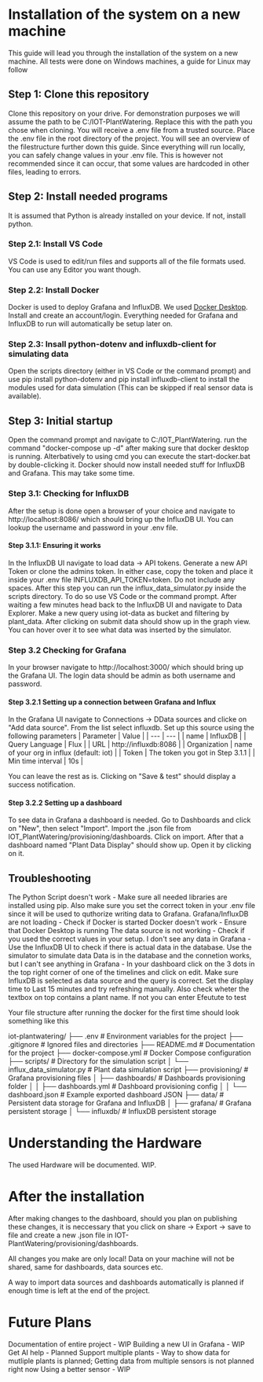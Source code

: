 # Installation of the system on a new machine

This guide will lead you through the installation of the system on a new machine. All tests were done on Windows machines, a guide for Linux may follow

## Step 1: Clone this repository

Clone this repository on your drive. For demonstration purposes we will assume the path to be C:/IOT-PlantWatering. Replace this with the path you chose 
when cloning. You will receive a .env file from a trusted source. Place the .env file in the root directory of the project. You will see an overview of the filestructure further down this guide. Since everything will run locally, you can safely change values in your .env file. This is however not recommended since it can occur, that some values are hardcoded in other files, leading to errors.

## Step 2: Install needed programs
It is assumed that Python is already installed on your device. If not, install python.

### Step 2.1: Install VS Code
VS Code is used to edit/run files and supports all of the file formats used. You can use any Editor you want though.

### Step 2.2: Install Docker
Docker is used to deploy Grafana and InfluxDB. We used [Docker Desktop](https://www.docker.com/products/docker-desktop/). Install and create an account/login. Everything
needed for Grafana and InfluxDB to run will automatically be setup later on.

### Step 2.3: Insall python-dotenv and influxdb-client for simulating data
Open the scripts directory (either in VS Code or the command prompt) and use pip install python-dotenv and pip install influxdb-client to install the modules used for data
simulation (This can be skipped if real sensor data is available).

## Step 3: Initial startup
Open the command prompt and navigate to C:/IOT_PlantWatering. run the command "docker-compose up -d" after making sure that docker desktop is running. Alterbatively to using cmd you can execute the start-docker.bat by double-clicking it. Docker should now install needed stuff for InfluxDB and Grafana. This may take some time.

### Step 3.1: Checking for InfluxDB
After the setup is done open a browser of your choice and navigate to http://localhost:8086/ which should bring up the InfluxDB UI. You can lookup the username and password in your .env file. 

#### Step 3.1.1: Ensuring it works
In the InfluxDB UI navigate to load data -> API tokens. Generate a new API Token or clone the admins token. In either case, copy the token and place it inside your .env file INFLUXDB_API_TOKEN=token. Do not include any spaces. After this step you can run the influx_data_simulator.py inside the scripts directory. To do so use VS Code or
the command prompt. After waiting a few minutes head back to the InfluxDB UI and navigate to Data Explorer. Make a new query using iot-data as bucket and filtering by plant_data. After clicking on submit data should show up in the graph view. You can hover over it to see what data was inserted by the simulator.

### Step 3.2 Checking for Grafana
In your browser navigate to http://localhost:3000/ which should bring up the Grafana UI. The login data should be admin as both username and password.

#### Step 3.2.1 Setting up a connection between Grafana and Influx
In the Grafana UI navigate to Connections -> DData sources and clicke on "Add data source". From the list select influxdb.
Set up this source using the following parameters
| Parameter | Value |
| --- | --- |
| name | InfluxDB |
| Query Language | Flux |
| URL | http://influxdb:8086 |
| Organization | name of your org in influx (default: iot) |
| Token | The token you got in Step 3.1.1 |
| Min time interval | 10s |

You can leave the rest as is. Clicking on "Save & test" should display a success notification.

#### Step 3.2.2 Setting up a dashboard
To see data in Grafana a dashboard is needed. Go to Dashboards and click on "New", then select "Import". Import the .json file from IOT_PlantWatering/provisioning/dashboards. Click on import.
After that a dashboard named "Plant Data Display" should show up. Open it by clicking on it.

## Troubleshooting
The Python Script doesn't work - Make sure all needed libraries are installed using pip. Also make sure you set the correct token in your .env file since it will be used to quthorize writing data to Grafana. 
Grafana/InfluxDB are not loading - Check if Docker is started
Docker doesn't work - Ensure that Docker Desktop is running
The data source is not working - Check if you used the correct values in your setup.
I don't see any data in Grafana - Use the InfluxDB UI to check if there is actual data in the database. Use the simulator to simulate data
Data is in the database and the connetion works, but I can't see anything in Grafana - In your dashboard click on the 3 dots in the top right corner of one of the timelines and click on edit. Make sure InfluxDB is selected as data source and the query is correct. Set the display time to Last 15 minutes and try refreshing manually. Also check wheter the textbox on top contains a plant name. If not you can enter Efeutute to test

Your file structure after running the docker for the first time should look something like this

iot-plantwatering/
├── .env                         # Environment variables for the project
├── .gitignore                   # Ignored files and directories
├── README.md                    # Documentation for the project
├── docker-compose.yml           # Docker Compose configuration
├── scripts/                     # Directory for the simulation script
│   └── influx_data_simulator.py # Plant data simulation script
├── provisioning/                # Grafana provisioning files
│   ├── dashboards/              # Dashboards provisioning folder
│   │   ├── dashboards.yml       # Dashboard provisioning config
│   │   └── dashboard.json       # Example exported dashboard JSON
├── data/                        # Persistent data storage for Grafana and InfluxDB
│   ├── grafana/                 # Grafana persistent storage
│   └── influxdb/                # InfluxDB persistent storage



# Understanding the Hardware
The used Hardware will be documented. WIP. 

# After the installation
After making changes to the dashboard, should you plan on publishing these changes, it is neccessary that you click on share -> Export -> save to file and create a new .json file in IOT-PlantWatering/provisioning/dashboards.

All changes you make are only local! Data on your machine will not be shared, same for dashboards, data sources etc. 

A way to import data sources and dashboards automatically is planned if enough time is left at the end of the project.

# Future Plans
Documentation of entire project - WIP
Building a new UI in Grafana - WIP
Get AI help - Planned
Support multiple plants - Way to show data for mutliple plants is planned; Getting data from multiple sensors is not planned right now
Using a better sensor - WIP